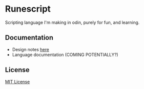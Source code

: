 # Runescript

Scripting language I'm making in odin, purely for fun, and learning.

## Documentation

- Design notes [here](docs/RunescriptNotes)
- Language documentation (COMING POTENTIALLY?)

## License

[MIT License](LICENSE)
